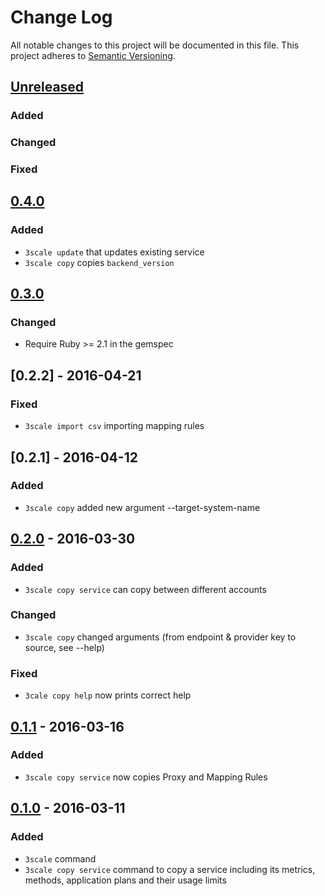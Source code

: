 # Change Log
All notable changes to this project will be documented in this file.
This project adheres to [Semantic Versioning](http://semver.org/).

## [Unreleased]

### Added

### Changed

### Fixed

## [0.4.0]

### Added

- `3scale update` that updates existing service
- `3scale copy` copies `backend_version`

## [0.3.0]

### Changed
- Require Ruby >= 2.1 in the gemspec

## [0.2.2] - 2016-04-21
### Fixed
- `3scale import csv` importing mapping rules

## [0.2.1] - 2016-04-12
### Added
- `3scale copy` added new argument --target-system-name

## [0.2.0] - 2016-03-30
### Added
- `3scale copy service` can copy between different accounts

### Changed
- `3scale copy` changed arguments (from endpoint & provider key to source, see --help)

### Fixed
- `3cale copy help` now prints correct help

## [0.1.1] - 2016-03-16
### Added
- `3scale copy service` now copies Proxy and Mapping Rules

## [0.1.0] - 2016-03-11
### Added
- `3scale` command
- `3scale copy service` command to copy a service
  including its metrics, methods, application plans and their usage limits

[Unreleased]: https://github.com/3scale/3scale_toolbox/compare/v0.4.0...HEAD
[0.4.0]: https://github.com/3scale/3scale_toolbox/releases/tag/v0.4.0
[0.3.0]: https://github.com/3scale/3scale_toolbox/releases/tag/v0.3.0
[0.2.0]: https://github.com/3scale/3scale_toolbox/releases/tag/v0.2.0
[0.1.1]: https://github.com/3scale/3scale_toolbox/releases/tag/v0.1.1
[0.1.0]: https://github.com/3scale/3scale_toolbox/releases/tag/v0.1.0
